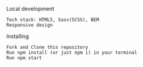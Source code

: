 Local development

    Tech stack: HTML5, Sass(SCSS), BEM
    Responsive design

Installing

    Fork and Clone this repository
    Run npm install (or just npm i) in your terminal
    Run npm start
